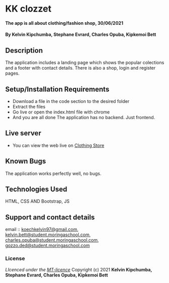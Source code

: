 # KK clozzet
#### The app is all about clothing/fashion shop, 30/06/2021
#### **By Kelvin Kipchumba, Stephane Evrard, Charles Opuba, Kipkemoi Bett**
## Description
The application includes a  landing page which shows the popular colections and a footer with contact details. 
There is also a shop, login and register pages.
## Setup/Installation Requirements
* Download a file in the code section to the desired folder
* Extract the files
* Go live or open the index.html file with chrome
* And you are all done
The application has no backend. Just frontend.
## Live server
* You can view the web live on [Clothing Store](https://k-koech.github.io/clothing-store/)
## Known Bugs
The application works perfectly well, no bugs.
## Technologies Used
HTML, CSS AND Bootstrap, JS
## Support and contact details
email :: koechkelvin97@gmail.com, kelvin.bett@student.moringaschool.com, charles.opuba@student.moringaschool.com, gozzo.ded@student.moringaschool.com
### License
*LIcenced under the [MT-licence](https://github.com/k-koech/Clothing-Store/blob/master/LICENCE.md)*
Copyright (c) 2021 **Kelvin Kipchumba, Stephane Evrard, Charles Opuba, Kipkemoi Bett**
  
